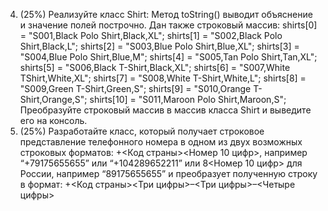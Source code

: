 4. (25%) Реализуйте класс Shirt: Метод toString() выводит объяснение и значение полей построчно. Дан также строковый массив: shirts[0] = "S001,Black Polo Shirt,Black,XL";
shirts[1] = "S002,Black Polo Shirt,Black,L"; shirts[2] = "S003,Blue Polo
Shirt,Blue,XL"; shirts[3] = "S004,Blue Polo Shirt,Blue,M"; shirts[4] = "S005,Tan Polo
Shirt,Tan,XL"; shirts[5] = "S006,Black T-Shirt,Black,XL"; shirts[6] = "S007,White TShirt,White,XL"; shirts[7] = "S008,White T-Shirt,White,L"; shirts[8] = "S009,Green
T-Shirt,Green,S"; shirts[9] = "S010,Orange T-Shirt,Orange,S"; shirts[10] =
"S011,Maroon Polo Shirt,Maroon,S";
Преобразуйте строковый массив в массив класса Shirt и выведите его на
консоль.
5. (25%) Разработайте класс, который получает строковое
представление телефонного номера в одном из двух возможных строковых
форматов:
+<Код страны><Номер 10 цифр>, например “+79175655655” или
“+104289652211” или
8<Номер 10 цифр> для России, например “89175655655”
и преобразует полученную строку в формат:
+<Код страны><Три цифры>–<Три цифры>–<Четыре цифры>
